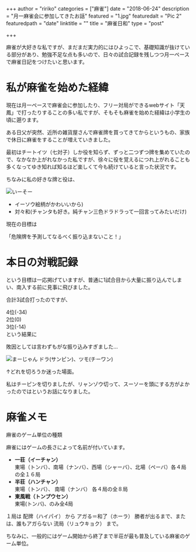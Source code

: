 +++
author = "ririko"
categories = ["麻雀"]
date = "2018-06-24"
description = "月一麻雀会に参加してきたお話"
featured = "1.jpg"
featuredalt = "Pic 2"
featuredpath = "date"
linktitle = ""
title = "麻雀日和"
type = "post"

+++

麻雀が大好きな私ですが、まだまだ実力的にはひよっこで、基礎知識が抜けている部分があり、勉強不足な点も多いので、日々の試合記録を残しつつ月一ペースで麻雀日記をつけたいと思います。

# 私が麻雀を始めた経緯

現在は月一ペースで麻雀会に参加したり、フリー対局ができるwebサイト「天鳳」で打ったりすることの多い私ですが、そもそも麻雀を始めた経緯は小学生の頃に遡ります。

ある日父が突然、近所の雑貨屋さんで麻雀牌を買ってきてからというもの、家族で休日に麻雀をすることが増えていきました。

最初はチートイツ（七対子）しか役を知らず、ずっと二つずつ牌を集めていたので、なかなか上がれなかった私ですが、徐々に役を覚えるにつれ上がれることも多くなってゆき知れば知るほど楽しくて今も続けていると言った状況です。

ちなみに私の好きな牌と役は、

![いーそー](/images/2018/1.png "麻雀")


- イーソウ絵柄がかわいいから)<br>
- 対々和(チャンタも好き。純チャン三色ドラドラって一回言ってみたいだけ)


現在の目標は

「危険牌を予測してなるべく振り込まないこと！」

# 本日の対戦記録

という目標は一応掲げていますが、普通に1試合目から大量に振り込んでしまい、南入する前に見事に飛びました。


合計3試合打ったのですが、


4位(-34)<br>
2位(0)<br>
3位(-14)<br>
という結果に

敗因としては言わずもがな振り込みすぎました…


![まーじゃん](/images/2018/2.png "麻雀")
ドラ(サンピン)、ツモ(チーワン)

↑どれを切ろうか迷った場面。

私はチーピンを切りましたが、リャンゾウ切って、スーソーを頭にする方がよかったのではというお話になりました。

# 麻雀メモ

麻雀のゲーム単位の種類

麻雀にはゲームの長さによって名前が付いています。

- **一荘（イーチャン）**<br>東場（トンバ）、南場（ナンバ）、西場（シャーバ）、北場（ペーバ）各４局の全１６局<br>
- **半荘（ハンチャン）** <br>東場（トンバ）、 南場（ナンバ） 各４局の全８局<br>
- **東風戦（トンプウセン）**<br>東場(トンバ)、のみ全4局<br>

１局は 配牌（ハイパイ） から アガる＝和了（ホーラ） 勝者が出るまで、または、誰もアガらない 流局（リュウキョク） まで。

ちなみに、一般的にはゲーム開始から終了まで半荘が最も普及している麻雀のゲーム単位。





